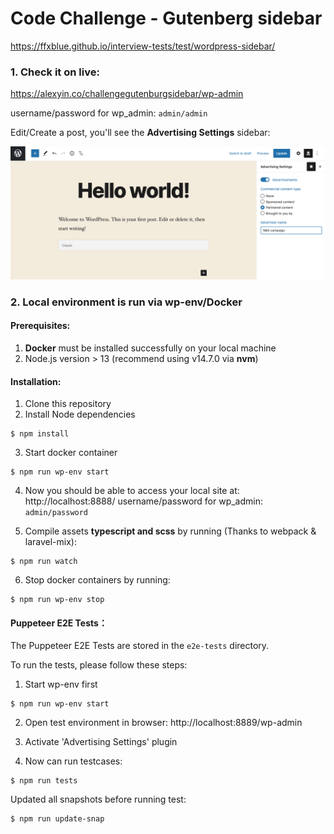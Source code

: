# Code Challenge - Gutenberg sidebar
https://ffxblue.github.io/interview-tests/test/wordpress-sidebar/

### 1. Check it on live:
https://alexyin.co/challengegutenburgsidebar/wp-admin

username/password for wp_admin: `admin/admin`

Edit/Create a post, you'll see the **Advertising Settings** sidebar:

<p align="center"><img src="https://github.com/orochigalois/Code-Challenge-Gutenberg-Sidebar-WPENV/raw/master/screenshot/screenshot.png" alt="Code is Poetry." /></p>




### 2. Local environment is run via wp-env/Docker

#### Prerequisites:
1. **Docker** must be installed successfully on your local machine
1. Node.js version > 13 (recommend using v14.7.0 via **nvm**)

#### Installation:

1. Clone this repository
2. Install Node dependencies

```
$ npm install
```

3. Start docker container
```
$ npm run wp-env start
```

4. Now you should be able to access your local site at: http://localhost:8888/
username/password for wp_admin: `admin/password`



5. Compile assets **typescript and scss** by running (Thanks to webpack & laravel-mix):
```
$ npm run watch
```

6. Stop docker containers by running:
```
$ npm run wp-env stop
```


#### Puppeteer E2E Tests：
The Puppeteer E2E Tests are stored in the `e2e-tests` directory.

To run the tests, please follow these steps:

1. Start wp-env first
```
$ npm run wp-env start
```

2. Open test environment in browser: http://localhost:8889/wp-admin

3. Activate 'Advertising Settings' plugin

4. Now can run testcases:

```
$ npm run tests
```
Updated all snapshots before running test:
```
$ npm run update-snap
```